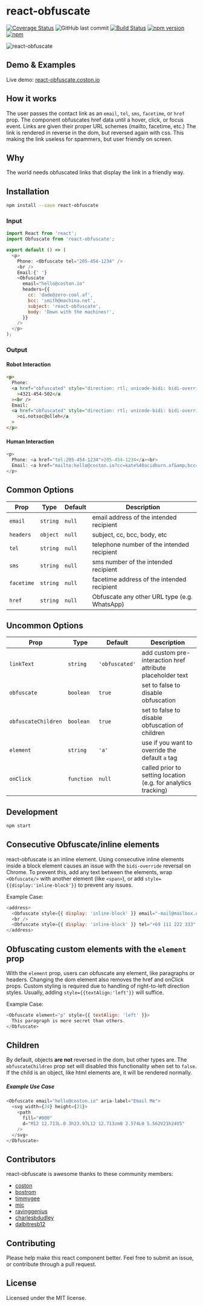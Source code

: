 # react-obfuscate

[![Coverage Status](https://coveralls.io/repos/github/coston/react-obfuscate/badge.svg?branch=master)](https://coveralls.io/github/coston/react-obfuscate?branch=master)
![GitHub last commit](https://img.shields.io/github/last-commit/coston/react-obfuscate)
[![Build Status](https://travis-ci.org/coston/react-obfuscate.svg?branch=master)](https://travis-ci.org/coston/react-obfuscate)
[![npm version](https://badge.fury.io/js/react-obfuscate.svg)](https://www.npmjs.com/package/react-obfuscate)
[![npm](https://img.shields.io/npm/dm/react-obfuscate.svg)](https://www.npmjs.com/package/react-obfuscate)
 
![react-obfuscate](https://user-images.githubusercontent.com/7424180/28096225-c2f07142-666c-11e7-96ab-c12f34d1b86f.png)

## Demo & Examples

Live demo: [react-obfuscate.coston.io](https://react-obfuscate.coston.io)

## How it works

The user passes the contact link as an `email`, `tel`, `sms`, `facetime`, or `href` prop. The component obfuscates href data until a hover, click, or focus event. Links are given their proper URL schemes (mailto, facetime, etc.) The link is rendered in reverse in the dom, but reversed again with css. This making the link useless for spammers, but user friendly on screen.

## Why

The world needs obfuscated links that display the link in a friendly way.

## Installation

```bash
npm install --save react-obfuscate
```

### Input

```js
import React from 'react';
import Obfuscate from 'react-obfuscate';

export default () => (
  <p>
    Phone: <Obfuscate tel="205-454-1234" />
    <br />
    Email:{' '}
    <Obfuscate
      email="hello@coston.io"
      headers={{
        cc: 'dade@zero-cool.af',
        bcc: 'smith@machina.net',
        subject: 'react-obfuscate',
        body: 'Down with the machines!',
      }}
    />
  </p>
);
```

### Output

#### Robot Interaction

```html
<p>
  Phone:
  <a href="obfuscated" style="direction: rtl; unicode-bidi: bidi-override;"
    >4321-454-502</a
  ><br />
  Email:
  <a href="obfuscated" style="direction: rtl; unicode-bidi: bidi-override;"
    >oi.notsoc@olleh</a
  >
</p>
```

#### Human Interaction

```js
<p>
  Phone: <a href="tel:205-454-1234">205-454-1234</a><br>
  Email: <a href="mailto:hello@coston.io?cc=kate%40acidburn.af&amp;bcc=tanderson%40metacortex.net&amp;subject=react-obfuscate&amp;body=Down%20with%20the%20machines!">hello@coston.io</a>
</p>
```

## Common Options

| Prop       | Type     | Default | Description                                  |
| ---------- | -------- | ------- | -------------------------------------------- |
| `email`    | `string` | `null`  | email address of the intended recipient      |
| `headers`  | `object` | `null`  | subject, cc, bcc, body, etc                  |
| `tel`      | `string` | `null`  | telephone number of the intended recipient   |
| `sms`      | `string` | `null`  | sms number of the intended recipient         |
| `facetime` | `string` | `null`  | facetime address of the intended recipient   |
| `href`     | `string` | `null`  | Obfuscate any other URL type (e.g. WhatsApp) |

## Uncommon Options

| Prop                | Type       | Default        | Description                                                    |
| ------------------- | ---------- | -------------- | -------------------------------------------------------------- |
| `linkText`          | `string`   | `'obfuscated'` | add custom pre-interaction href attribute placeholder text     |
| `obfuscate`         | `boolean`  | `true`         | set to false to disable obfuscation                            |
| `obfuscateChildren` | `boolean`  | `true`         | set to false to disable obfuscation of children                |
| `element`           | `string`   | `'a'`          | use if you want to override the default `a` tag                |
| `onClick`           | `function` | `null`         | called prior to setting location (e.g. for analytics tracking) |

## Development

```bash
npm start
```

## Consecutive Obfuscate/inline elements

react-obfuscate is an inline element. Using consecutive inline elements inside a block element causes an issue with the `bidi-override` reversal on Chrome. To prevent this,
add any text between the elements, wrap `<Obfuscate/>` with another element (like `<span>`), or add `style={{display:'inline-block'}}` to prevent any issues.

Example Case:

```js
<address>
  <Obfuscate style={{ display: 'inline-block' }} email="-mail@mailbox.org" />
  <br />
  <Obfuscate style={{ display: 'inline-block' }} tel="+69 111 222 333" />
</address>
```

## Obfuscating custom elements with the `element` prop

With the `element` prop, users can obfuscate any element, like paragraphs or headers. Changing the dom element also removes the href and onClick props. Custom styling is required due to handling of right-to-left direction styles. Usually, adding `style={{textAlign:'left'}}` will suffice.

Example Case:

```js
<Obfuscate element="p" style={{ textAlign: 'left' }}>
  This paragraph is more secret than others.
</Obfuscate>
```

## Children

By default, objects **are not** reversed in the dom, but other types are. The `obfuscateChildren` prop set will disabled this functionality when set to `false`. If the child is an object, like html elements are, it will be rendered normally.

##### Example Use Case

```js
<Obfuscate email="hello@coston.io" aria-label="Email Me">
  <svg width={24} height={21}>
    <path
      fill="#000"
      d="M12 12.713L.0 3h23.97L12 12.713zm0 2.574L0 5.562V21h24V5"
    />
  </svg>
</Obfuscate>
```

## Contributors

react-obfuscate is awesome thanks to these community members:

- [coston](https://github.com/coston)
- [bostrom](https://github.com/bostrom)
- [timmygee](https://github.com/timmygee)
- [mic](https://github.com/mic)
- [ravinggenius](https://github.com/ravinggenius)
- [charlesbdudley](https://github.com/charlesbdudley)
- [dalbitresb12](https://github.com/dalbitresb12)

## Contributing

Please help make this react component better. Feel free to submit an issue, or contribute through a pull request.

## License

Licensed under the MIT license.
